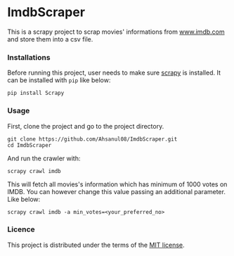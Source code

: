 
# ImdbScraper

This is a scrapy project to scrap movies' informations from www.imdb.com and store them into a csv file.  

### Installations

Before running this project, user needs to make sure [scrapy](https://scrapy.org/) is installed. It can be installed with `pip` like below:

```
pip install Scrapy
```

### Usage

First, clone the project and go to the project directory. 

```
git clone https://github.com/Ahsanul08/ImdbScraper.git
cd ImdbScraper
```

And run the crawler with:

```
scrapy crawl imdb 
```

This will fetch all movies's information which has minimum of 1000 votes on IMDB. You can however change this value passing an additional parameter. Like below: 

```
scrapy crawl imdb -a min_votes=<your_preferred_no> 
```

### Licence 

This project is distributed under the terms of the [MIT license](LICENSE).
